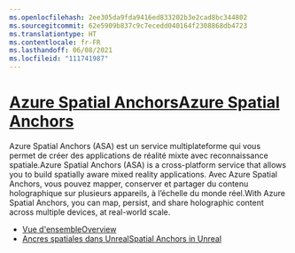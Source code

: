 ```yaml
---
ms.openlocfilehash: 2ee305da9fda9416ed833202b3e2cad8bc344802
ms.sourcegitcommit: 62e5909b837c9c7ecedd040164f2308868db4723
ms.translationtype: HT
ms.contentlocale: fr-FR
ms.lasthandoff: 06/08/2021
ms.locfileid: "111741987"
---
```

# <a name="azure-spatial-anchors"></a>[<span data-ttu-id="7952f-101">Azure Spatial Anchors</span><span class="sxs-lookup"><span data-stu-id="7952f-101">Azure Spatial Anchors</span></span>](#tab/asa)

<span data-ttu-id="7952f-102">Azure Spatial Anchors (ASA) est un service multiplateforme qui vous permet de créer des applications de réalité mixte avec reconnaissance spatiale.</span><span class="sxs-lookup"><span data-stu-id="7952f-102">Azure Spatial Anchors (ASA) is a cross-platform service that allows you to build spatially aware mixed reality applications.</span></span> <span data-ttu-id="7952f-103">Avec Azure Spatial Anchors, vous pouvez mapper, conserver et partager du contenu holographique sur plusieurs appareils, à l’échelle du monde réel.</span><span class="sxs-lookup"><span data-stu-id="7952f-103">With Azure Spatial Anchors, you can map, persist, and share holographic content across multiple devices, at real-world scale.</span></span>

* [<span data-ttu-id="7952f-104">Vue d'ensemble</span><span class="sxs-lookup"><span data-stu-id="7952f-104">Overview</span></span>](/azure/spatial-anchors/overview) 
* [<span data-ttu-id="7952f-105">Ancres spatiales dans Unreal</span><span class="sxs-lookup"><span data-stu-id="7952f-105">Spatial Anchors in Unreal</span></span>](../unreal/unreal-azure-spatial-anchors.md) 